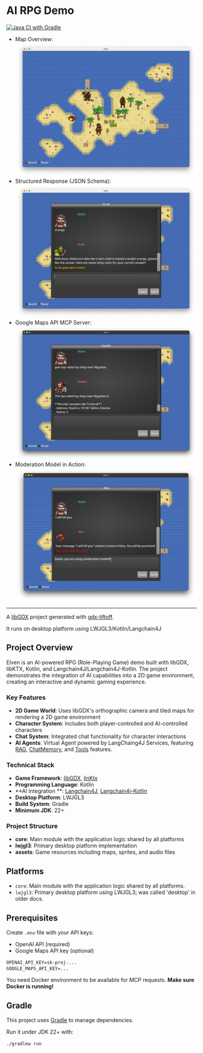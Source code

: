 #  AI RPG Demo

[![Java CI with Gradle](https://github.com/kpavlov/elven/actions/workflows/gradle.yml/badge.svg?branch=main)](https://github.com/kpavlov/elven/actions/workflows/gradle.yml)

- Map Overview:
![screenshot-1.png](docs/screenshot-1.png)
- Structured Response (JSON Schema):
  ![screenshot-2.png](docs/screenshot-2.png)
- Google Maps API MCP Server:
  ![screenshot-3.png](docs/screenshot-3.png)
- Moderation Model in Action:
  ![screenshot-4.png](docs/screenshot-4.png)

---
A [libGDX](https://libgdx.com/) project generated with [gdx-liftoff](https://github.com/libgdx/gdx-liftoff).

It runs on desktop platform using LWJGL3/Kotlin/Langchain4J

## Project Overview

Elven is an AI-powered RPG (Role-Playing Game) demo built with libGDX, libKTX, Kotlin, and
Langchain4J/Langchain4J-Kotlin. The project demonstrates the integration of AI capabilities into a 2D game environment,
creating an interactive and dynamic gaming experience.

### Key Features

- **2D Game World**: Uses libGDX's orthographic camera and tiled maps for rendering a 2D game environment
- **Character System**: Includes both player-controlled and AI-controlled characters
- **Chat System**: Integrated chat functionality for character interactions
- **AI Agents**: Virtual Agent powered by LangChaing4J Services,
  featuring [RAG](https://docs.langchain4j.dev/tutorials/rag), [ChatMemory](https://docs.langchain4j.dev/tutorials/chat-memory),
  and [Tools](https://docs.langchain4j.dev/tutorials/tools) features.

### Technical Stack

- **Game Framework**: [libGDX](https://libgdx.com/), [linKtx](https://github.com/libktx/ktx)
- **Programming Language**: Kotlin
- **AI Integration
  **: [Langchain4J](https://github.com/langchain4j/langchain4j), [Langchain4j-Kotlin](https://github.com/kpavlov/langchain4j-kotlin)
- **Desktop Platform**: LWJGL3
- **Build System**: Gradle
- **Minimum JDK**: 22+

### Project Structure

- **core**: Main module with the application logic shared by all platforms
- **lwjgl3**: Primary desktop platform implementation
- **assets**: Game resources including maps, sprites, and audio files

## Platforms

- `core`: Main module with the application logic shared by all platforms.
- `lwjgl3`: Primary desktop platform using LWJGL3; was called 'desktop' in older docs.

## Prerequisites

Create `.env` file with your API keys:

- OpenAI API (required)
- Google Maps API key (optional)

```dotenv
OPENAI_API_KEY=sk-proj-...
GOOGLE_MAPS_API_KEY=...
```

You need Docker environment to be available for MCP requests.
**Make sure Docker is running!**

## Gradle

This project uses [Gradle](https://gradle.org/) to manage dependencies.

Run it under JDK 22+ with:

```shell
./gradlew run
```
